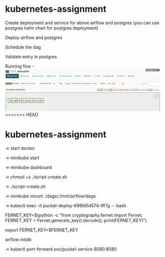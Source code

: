 # kubernetes-assignment


Create deployment and service for above airflow and postgres (you can use postgres helm chart for postgres deployment)

Deploy airflow and postgres

Schedule the dag

Validate entry in postgres


Running fine - 
![Image](https://github.com/Satyaprkash-Sigmoid/Kubernetes-assignment/blob/master/Airflow_running_on_Kubernetes.png)
<<<<<<< HEAD


# kubernetes-assignment
-> start docker

-> minikube start 

-> minikube dashboard

-> chmod +x ./script-create.sh 

-> ./script-create.sh

-> minikube mount ./dags/:/mnt/airflow/dags

-> kubectl exec -it puckel-deploy-698fd5d574-tff7g -- bash 

FERNET_KEY=$(python -c "from cryptography.fernet import Fernet; FERNET_KEY = Fernet.generate_key().decode(); print(FERNET_KEY)")

export FERNET_KEY=$FERNET_KEY

airflow initdb

-> kubectl port-forward svc/puckel-service 8080:8080 

